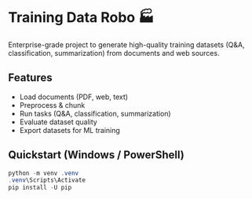 # Training Data Robo 🏭

Enterprise-grade project to generate high-quality training datasets 
(Q&A, classification, summarization) from documents and web sources.

## Features
- Load documents (PDF, web, text)
- Preprocess & chunk
- Run tasks (Q&A, classification, summarization)
- Evaluate dataset quality
- Export datasets for ML training

## Quickstart (Windows / PowerShell)
```powershell
python -m venv .venv
.venv\Scripts\Activate
pip install -U pip

